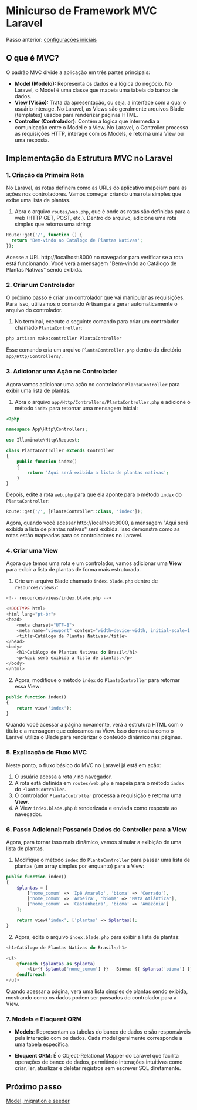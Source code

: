 # Minicurso de Framework MVC Laravel 

Passo anterior: [configurações iniciais](https://github.com/IsadoraPassos/sepex-laravel-2024/blob/main/README.md)


## O que é MVC?

O padrão MVC divide a aplicação em três partes principais:

- **Model (Modelo):** Representa os dados e a lógica do negócio. No Laravel, o Model é uma classe que mapeia uma tabela do banco de dados.
- **View (Visão):** Trata da apresentação, ou seja, a interface com a qual o usuário interage. No Laravel, as Views são geralmente arquivos Blade (templates) usados para renderizar páginas HTML.
- **Controller (Controlador):** Contém a lógica que intermedia a comunicação entre o Model e a View. No Laravel, o Controller processa as requisições HTTP, interage com os Models, e retorna uma View ou uma resposta.

## Implementação da Estrutura MVC no Laravel

### 1. Criação da Primeira Rota

No Laravel, as rotas definem como as URLs do aplicativo mapeiam para as ações nos controladores. Vamos começar criando uma rota simples que exibe uma lista de plantas.

1. Abra o arquivo `routes/web.php`, que é onde as rotas são definidas para a web (HTTP GET, POST, etc.). 
Dentro do arquivo, adicione uma rota simples que retorna uma string:

  ```php
  Route::get('/', function () {
    return 'Bem-vindo ao Catálogo de Plantas Nativas';
  });
  ```

Acesse a URL http://localhost:8000 no navegador para verificar se a rota está funcionando. Você verá a mensagem "Bem-vindo ao Catálogo de Plantas Nativas" sendo exibida.

### 2. Criar um Controlador

O próximo passo é criar um controlador que vai manipular as requisições. Para isso, utilizamos o comando Artisan para gerar automaticamente o arquivo do controlador.

1. No terminal, execute o seguinte comando para criar um controlador chamado `PlantaController`:
```bash
php artisan make:controller PlantaController
```
Esse comando cria um arquivo `PlantaController.php` dentro do diretório `app/Http/Controllers/`.

### 3. Adicionar uma Ação no Controlador

Agora vamos adicionar uma ação no controlador ``PlantaController`` para exibir uma lista de plantas.

1. Abra o arquivo ``app/Http/Controllers/PlantaController.php`` e adicione o método ``index`` para retornar uma mensagem inicial:
```php
<?php

namespace App\Http\Controllers;

use Illuminate\Http\Request;

class PlantaController extends Controller
{
    public function index()
    {
        return 'Aqui será exibida a lista de plantas nativas';
    }
}
```

Depois, edite a rota ``web.php`` para que ela aponte para o método ``index`` do ``PlantaController``:
```php
Route::get('/', [PlantaController::class, 'index']);
```
Agora, quando você acessar http://localhost:8000, a mensagem "Aqui será exibida a lista de plantas nativas" será exibida. Isso demonstra como as rotas estão mapeadas para os controladores no Laravel.

### 4. Criar uma View

Agora que temos uma rota e um controlador, vamos adicionar uma **View** para exibir a lista de plantas de forma mais estruturada.

1. Crie um arquivo Blade chamado ``index.blade.php`` dentro de ``resources/views/``:
```php
<!-- resources/views/index.blade.php -->

<!DOCTYPE html>
<html lang="pt-br">
<head>
    <meta charset="UTF-8">
    <meta name="viewport" content="width=device-width, initial-scale=1.0">
    <title>Catálogo de Plantas Nativas</title>
</head>
<body>
    <h1>Catálogo de Plantas Nativas do Brasil</h1>
    <p>Aqui será exibida a lista de plantas.</p>
</body>
</html>

```
2. Agora, modifique o método ``index`` do ``PlantaController`` para retornar essa View:
```php
public function index()
{
    return view('index');
}
```
Quando você acessar a página novamente, verá a estrutura HTML com o título e a mensagem que colocamos na View. Isso demonstra como o Laravel utiliza o Blade para renderizar o conteúdo dinâmico nas páginas.

### 5. Explicação do Fluxo MVC

Neste ponto, o fluxo básico do MVC no Laravel já está em ação:

1. O usuário acessa a rota ``/`` no navegador.
2. A rota está definida em ``routes/web.php`` e mapeia para o método ``index`` do ``PlantaController``.
3. O controlador ``PlantaController`` processa a requisição e retorna uma **View**.
4. A View ``index.blade.php`` é renderizada e enviada como resposta ao navegador.

### 6. Passo Adicional: Passando Dados do Controller para a View
Agora, para tornar isso mais dinâmico, vamos simular a exibição de uma lista de plantas.

1. Modifique o método ``index`` do ``PlantaController`` para passar uma lista de plantas (um array simples por enquanto) para a View:
```php
public function index()
{
    $plantas = [
        ['nome_comum' => 'Ipê Amarelo', 'bioma' => 'Cerrado'],
        ['nome_comum' => 'Aroeira', 'bioma' => 'Mata Atlântica'],
        ['nome_comum' => 'Castanheira', 'bioma' => 'Amazônia']
    ];

    return view('index', ['plantas' => $plantas]);
}
```
2. Agora, edite o arquivo ``index.blade.php`` para exibir a lista de plantas:
```php
<h1>Catálogo de Plantas Nativas do Brasil</h1>

<ul>
    @foreach ($plantas as $planta)
        <li>{{ $planta['nome_comum'] }} - Bioma: {{ $planta['bioma'] }}</li>
    @endforeach
</ul>
```
Quando acessar a página, verá uma lista simples de plantas sendo exibida, mostrando como os dados podem ser passados do controlador para a View.

### 7. Models e Eloquent ORM

- **Models**: Representam as tabelas do banco de dados e são responsáveis pela interação com os dados. Cada model geralmente corresponde a uma tabela específica.

- **Eloquent ORM**: É o Object-Relational Mapper do Laravel que facilita operações de banco de dados, permitindo interações intuitivas como criar, ler, atualizar e deletar registros sem escrever SQL diretamente.


## Próximo passo
[Model, migration e seeder](https://github.com/IsadoraPassos/sepex-laravel-2024/blob/main/modelMigrationSeeder.md)
